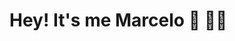 # Hey! It's me Marcelo :wave: :man_technologist:

<!--
**uminocelo/uminocelo** is a ✨ _special_ ✨ repository because its `README.md` (this file) appears on your GitHub profile.

Here are some ideas to get you started:

- 🔭 I’m currently working on ...
- 🌱 I’m currently learning ...
- 👯 I’m looking to collaborate on ...
- 🤔 I’m looking for help with ...
- 💬 Ask me about ...
- 📫 How to reach me: ...
- 😄 Pronouns: ...
- ⚡ Fun fact: ...
-->

<!-- I'm a software developer. 

I've had experience working with technologies such as Ruby on Rails, NodeJS, Elixir, MySQL, PostgreSQL, Docker, JavaScript, PHP, HTML, and CSS. 

I'm an active student, very curious and focused.

I'm always looking to understand and apply the best possible practices. I am currently passionate and focused on the Back-end area and software architectures. -->
